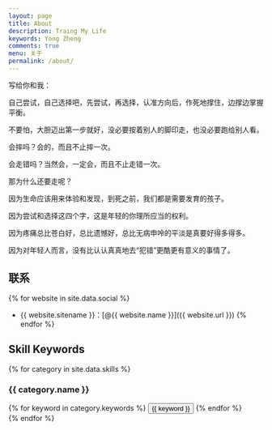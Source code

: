```yaml
---
layout: page
title: About
description: Traing My Life
keywords: Yong Zheng
comments: true
menu: 关于
permalink: /about/
---
```


写给你和我：

自己尝试，自己选择吧，先尝试，再选择，认准方向后，作死地撑住，边撑边掌握平衡。

不要怕，大胆迈出第一步就好，没必要按着别人的脚印走，也没必要跑给别人看。

会摔吗？会的，而且不止摔一次。

会走错吗？当然会，一定会，而且不止走错一次。

那为什么还要走呢？

因为生命应该用来体验和发现，到死之前，我们都是需要发育的孩子。

因为尝试和选择这四个字，这是年轻的你理所应当的权利。

因为疼痛总比苍白好，总比遗憾好，总比无病申呤的平淡是真要好得多得多。

因为对年轻人而言，没有比认认真真地去“犯错”更酷更有意义的事情了。

## 联系

{% for website in site.data.social %}
* {{ website.sitename }}：[@{{ website.name }}]({{ website.url }})
{% endfor %}

## Skill Keywords

{% for category in site.data.skills %}
### {{ category.name }}
<div class="btn-inline">
{% for keyword in category.keywords %}
<button class="btn btn-outline" type="button">{{ keyword }}</button>
{% endfor %}
</div>
{% endfor %}
